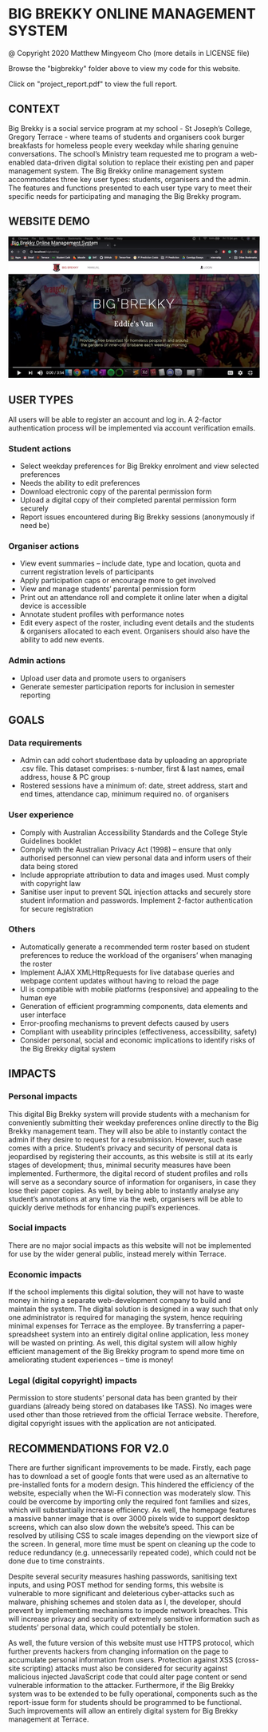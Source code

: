 # BIG BREKKY ONLINE MANAGEMENT SYSTEM

@ Copyright 2020 Matthew Mingyeom Cho (more details in LICENSE file)

Browse the "bigbrekky" folder above to view my code for this website. 

Click on "project_report.pdf" to view the full report.

## CONTEXT
Big Brekky is a social service program at my school - St Joseph’s College, Gregory Terrace - where teams of students and organisers cook burger breakfasts for homeless people every weekday while sharing genuine conversations. The school’s Ministry team requested me to program a web-enabled data-driven digital solution to replace their existing pen and paper management system. The Big Brekky online management system accommodates three key user types: students, organisers and the admin. The features and functions presented to each user type vary to meet their specific needs for participating and managing the Big Brekky program. 

## WEBSITE DEMO
[![Website Demo](https://github.com/mattcho1157/big_brekky/blob/main/bigbrekky/img/previewimg.png)](https://youtu.be/Z0v4Y2OhMGY)

## USER TYPES
All users will be able to register an account and log in. A 2-factor authentication process will be implemented via account verification emails.
### Student actions
- Select weekday preferences for Big Brekky enrolment and view selected preferences
- Needs the ability to edit preferences
- Download electronic copy of the parental permission form
- Upload a digital copy of their completed parental permission form securely
- Report issues encountered during Big Brekky sessions (anonymously if need be)
### Organiser actions
- View event summaries – include date, type and location, quota and current registration levels of participants
- Apply participation caps or encourage more to get involved
- View and manage students’ parental permission form
- Print out an attendance roll and complete it online later when a digital device is accessible
- Annotate student profiles with performance notes
- Edit every aspect of the roster, including event details and the students & organisers allocated to each event. Organisers should also have the ability to add new events.
### Admin actions
- Upload user data and promote users to organisers
- Generate semester participation reports for inclusion in semester reporting

## GOALS
### Data requirements
- Admin can add cohort studentbase data by uploading an appropriate .csv file. This dataset comprises: s-number, first & last names, email address, house & PC group
- Rostered sessions have a minimum of: date, street address, start and end times, attendance cap, minimum required no. of organisers
### User experience
- Comply with Australian Accessibility Standards and the College Style Guidelines booklet
- Comply with the Australian Privacy Act (1998) – ensure that only authorised personnel can view personal data and inform users of their data being stored
- Include appropriate attribution to data and images used. Must comply with copyright law
- Sanitise user input to prevent SQL injection attacks and securely store student information and passwords. Implement 2-factor authentication for secure registration
### Others
- Automatically generate a recommended term roster based on student preferences to reduce the workload of the organisers’ when managing the roster
- Implement AJAX XMLHttpRequests for live database queries and webpage content updates without having to reload the page
- UI is compatible with mobile platforms (responsive) and appealing to the human eye
- Generation of efficient programming components, data elements and user interface
- Error-proofing mechanisms to prevent defects caused by users
- Compliant with useability principles (effectiveness, accessibility, safety)
- Consider personal, social and economic implications to identify risks of the Big Brekky digital system

## IMPACTS
### Personal impacts
This digital Big Brekky system will provide students with a mechanism for conveniently submitting their weekday preferences online directly to the Big Brekky management team. They will also be able to instantly contact the admin if they desire to request for a resubmission. However, such ease comes with a price. Student’s privacy and security of personal data is jeopardised by registering their accounts, as this website is still at its early stages of development; thus, minimal security measures have been implemented. Furthermore, the digital record of student profiles and rolls will serve as a secondary source of information for organisers, in case they lose their paper copies. As well, by being able to instantly analyse any student’s annotations at any time via the web, organisers will be able to quickly derive methods for enhancing pupil’s experiences.
### Social impacts
There are no major social impacts as this website will not be implemented for use by the wider general public, instead merely within Terrace.
### Economic impacts
If the school implements this digital solution, they will not have to waste money in hiring a separate web-development company to build and maintain the system. The digital solution is designed in a way such that only one administrator is required for managing the system, hence requiring minimal expenses for Terrace as the employee. By transferring a paper-spreadsheet system into an entirely digital online application, less money will be wasted on printing. As well, this digital system will allow highly efficient management of the Big Brekky program to spend more time on ameliorating student experiences – time is money!
### Legal (digital copyright) impacts
Permission to store students’ personal data has been granted by their guardians (already being stored on databases like TASS). No images were used other than those retrieved from the official Terrace website. Therefore, digital copyright issues with the application are not anticipated.

## RECOMMENDATIONS FOR V2.0
There are further significant improvements to be made. Firstly, each page has to download a set of google fonts that were used as an alternative to pre-installed fonts for a modern design. This hindered the efficiency of the website, especially when the Wi-Fi connection was moderately slow. This could be overcome by importing only the required font families and sizes, which will substantially increase efficiency. As well, the homepage features a massive banner image that is over 3000 pixels wide to support desktop screens, which can also slow down the website’s speed. This can be resolved by utilising CSS to scale images depending on the viewport size of the screen. In general, more time must be spent on cleaning up the code to reduce redundancy (e.g. unnecessarily repeated code), which could not be done due to time constraints.

Despite several security measures hashing passwords, sanitising text inputs, and using POST method for sending forms, this website is vulnerable to more significant and deleterious cyber-attacks such as malware, phishing schemes and stolen data as I, the developer, should prevent by implementing mechanisms to impede network breaches. This will increase privacy and security of extremely sensitive information such as students’ personal data, which could potentially be stolen.

As well, the future version of this website must use HTTPS protocol, which further prevents hackers from changing information on the page to accumulate personal information from users. Protection against XSS (cross-site scripting) attacks must also be considered for security against malicious injected JavaScript code that could alter page content or send vulnerable information to the attacker. Furthermore, if the Big Brekky system was to be extended to be fully operational, components such as the report-issue form for students should be programmed to be functional. Such improvements will allow an entirely digital system for Big Brekky management at Terrace.
